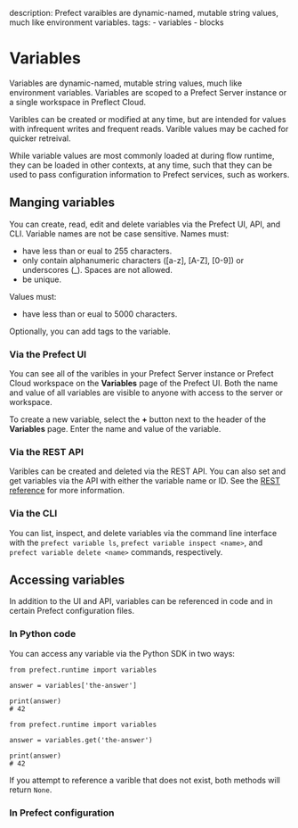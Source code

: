 description: Prefect varaibles are dynamic-named, mutable string values, much like environment variables.
tags:
    - variables
    - blocks

# Variables

Variables are dynamic-named, mutable string values, much like environment variables. Variables are scoped to a Prefect Server instance or a single workspace in Preflect Cloud.

Varibles can be created or modified at any time, but are intended for values with infrequent writes and frequent reads. Varible values may be cached for quicker retreival.

While variable values are most commonly loaded at during flow runtime, they can be loaded in other contexts, at any time, such that they can be used to pass configuration information to Prefect services, such as workers.

## Manging variables
You can create, read, edit and delete variables via the Prefect UI, API, and CLI. Variable names are not be case sensitive. Names must:
- have less than or eual to 255 characters.
- only contain alphanumeric characters ([a-z], [A-Z], [0-9]) or underscores (_). Spaces are not allowed.
- be unique.

Values must:
- have less than or eual to 5000 characters.

Optionally, you can add tags to the variable.

### Via the Prefect UI

You can see all of the varibles in your Prefect Server instance or Prefect Cloud workspace on the **Variables** page of the Prefect UI. Both the name and value of all variables are visible to anyone with access to the server or workspace.

To create a new variable, select the **+** button next to the header of the **Variables** page. Enter the name and value of the variable.

### Via the REST API
Varibles can be created and deleted via the REST API. You can also set and get variables via the API with either the variable name or ID. See the [REST reference](https://app.prefect.cloud/api/docs#tag/Variables) for more information.

### Via the CLI
You can list, inspect, and delete variables via the command line interface with the `prefect variable ls`, `prefect variable inspect <name>`, and `prefect variable delete <name>` commands, respectively.

## Accessing variables
In addition to the UI and API, variables can be referenced in code and in certain Prefect configuration files.

### In Python code
You can access any variable via the Python SDK in two ways: 

```
from prefect.runtime import variables

answer = variables['the-answer']

print(answer)
# 42

```

```
from prefect.runtime import variables

answer = variables.get('the-answer')

print(answer)
# 42

```

If you attempt to reference a varible that does not exist, both methods will return `None`.

### In Prefect configuration

